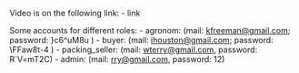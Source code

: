 Video is on the following link:
    - link

Some accounts for different roles:
    - agronom: (mail: kfreeman@gmail.com; password: }c6^uM8u )
    - buyer: (mail: ihouston@gmail.com; password: \FFaw8t-4 )
    - packing_seller: (mail: wterry@gmail.com, password: R`V=mT2C)
    - admin: (mail: rry@gmail.com, password: 12)